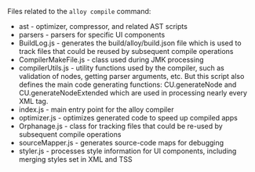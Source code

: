 Files related to the `alloy compile` command:

* ast - optimizer, compressor, and related AST scripts
* parsers - parsers for specific UI components
* BuildLog.js - generates the build/alloy/build.json file which is used to track files that could be reused by subsequent compile operations
* CompilerMakeFile.js - class used during JMK processing
* compilerUtils.js - utility functions used by the compiler, such as validation of nodes, getting parser arguments, etc. But this script also defines the main code generating functions: CU.generateNode and CU.generateNodeExtended which are used in processing nearly every XML tag.
* index.js - main entry point for the alloy compiler
* optimizer.js - optimizes generated code to speed up compiled apps
* Orphanage.js - class for tracking files that could be re-used by subsequent compile operations
* sourceMapper.js - generates source-code maps for debugging
* styler.js - processes style information for UI components, including merging styles set in XML and TSS
